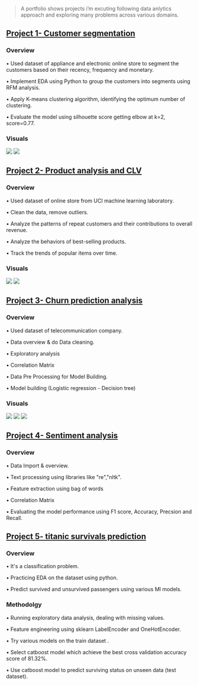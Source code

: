 > A portfolio shows projects i’m excuting following data anlytics approach and exploring many problems across various domains.

## [**Project 1- Customer segmentation**](https://github.com/egtef/customer-segmentation)
### Overview
•	Used dataset of appliance and electronic online store to segment the customers based on their recency, frequency and monetary.

•	Implement EDA using Python to group the customers into segments using RFM analysis. 

•	Apply K-means clustering algorithm, identifying the optimum number of clustering.

•	Evaluate the model using silhouette score getting elbow at k=2, score=0.77.

### Visuals
![](/images/segmentation.png)  ![](/images/customer-seg-1.png)


## [**Project 2- Product analysis and CLV**](https://github.com/egtef/products-clv)
### Overview
•	Used dataset of online store from UCI machine learning laboratory.

•	Clean the data, remove outliers. 

•	Analyze the patterns of repeat customers and their contributions to overall revenue.

•	Analyze the behaviors of best-selling products. 

•	Track the trends of popular items over time.  

### Visuals
![](/images/clv-1.png)  ![](/images/clv-2.png)


## [**Project 3- Churn prediction analysis**](https://github.com/egtef/Churn-prediction-analysis)
### Overview
•	Used dataset of telecommunication company.

•	Data overview & do Data cleaning. 

•	Exploratory analysis

•	Correlation Matrix

•	Data Pre Processing for Model Building.  

•	Model building (Logistic regression - Decision tree) 

### Visuals
![](/images/churn1.png)  ![](/images/churn2.png) ![](/images/churn3.png)


## [**Project 4- Sentiment analysis**](https://github.com/egtef/sentiment-analysis)
### Overview
•	Data Import & overview.

•	Text processing using libraries like "re","nltk". 

•	Feature extraction using bag of words

•	Correlation Matrix

•	Evaluating the model performance using F1 score, Accuracy, Precsion and Recall.  



## [**Project 5- titanic survivals prediction**](https://github.com/egtef/titanic-survivals-prediction)
### Overview
• It's a classification problem. 

• Practicing EDA on the dataset using python.

• Predict survived and unsurvived passengers using various Ml models.

### Methodolgy
• Running exploratory data analysis, dealing with missing values.

• Feature engineering using sklearn LabelEncoder and OneHotEncoder.

• Try various models on the train dataset .

• Select catboost model which achieve the best cross validation accuracy score of 81.32%.

• Use catboost model to predict surviving status on unseen data (test dataset).
